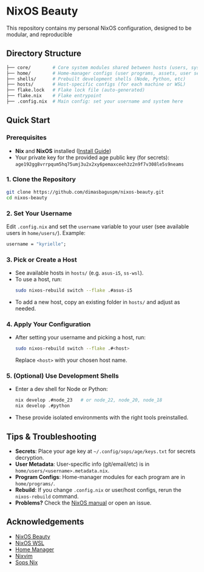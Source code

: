 # NixOS Beauty

This repository contains my personal NixOS configuration, designed to be modular, and reproducible

## Directory Structure

```bash
├── core/        # Core system modules shared between hosts (users, system, environment, etc)
├── home/        # Home-manager configs (user programs, assets, user secrets)
├── shells/      # Prebuilt development shells (Node, Python, etc)
├── hosts/       # Host-specific configs (for each machine or WSL)
├── flake.lock   # Flake lock file (auto-generated)
├── flake.nix    # Flake entrypoint
├── .config.nix  # Main config: set your username and system here
```

## Quick Start

### Prerequisites
- **Nix** and **NixOS** installed ([Install Guide](https://nixos.org/download.html))
- Your private key for the provided age public key (for secrets):
  `age192gg8vrrpqum5hq75umj3u2x2xy6pemaxceeh3z2n9f7v308le5s9neams`

### 1. Clone the Repository
```sh
git clone https://github.com/dimasbaguspm/nixos-beauty.git
cd nixos-beauty
```

### 2. Set Your Username
Edit `.config.nix` and set the `username` variable to your user (see available users in `home/users/`). Example:
```nix
username = "kyrielle";
```

### 3. Pick or Create a Host
- See available hosts in `hosts/` (e.g. `asus-i5`, `ss-wsl`).
- To use a host, run:
  ```sh
  sudo nixos-rebuild switch --flake .#asus-i5
  ```
- To add a new host, copy an existing folder in `hosts/` and adjust as needed.

### 4. Apply Your Configuration
- After setting your username and picking a host, run:
  ```sh
  sudo nixos-rebuild switch --flake .#<host>
  ```
  Replace `<host>` with your chosen host name.

### 5. (Optional) Use Development Shells
- Enter a dev shell for Node or Python:
  ```sh
  nix develop .#node_23   # or node_22, node_20, node_18
  nix develop .#python
  ```
- These provide isolated environments with the right tools preinstalled.

## Tips & Troubleshooting
- **Secrets**: Place your age key at `~/.config/sops/age/keys.txt` for secrets decryption.
- **User Metadata**: User-specific info (git/email/etc) is in `home/users/<username>.metadata.nix`.
- **Program Configs**: Home-manager modules for each program are in `home/programs/`.
- **Rebuild**: If you change `.config.nix` or user/host configs, rerun the `nixos-rebuild` command.
- **Problems?** Check the [NixOS manual](https://nixos.org/manual/nixos/stable/) or open an issue.

## Acknowledgements
- [NixOS Beauty](https://github.com/dimasbagus/nixos-beauty)
- [NixOS WSL](https://github.com/nix-community/NixOS-WSL)
- [Home Manager](https://github.com/nix-community/home-manager)
- [Nixvim](https://github.com/nix-community/nixvim)
- [Sops Nix](https://github.com/Mic92/sops-nix)
